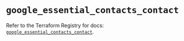 # `google_essential_contacts_contact`

Refer to the Terraform Registry for docs: [`google_essential_contacts_contact`](https://registry.terraform.io/providers/hashicorp/google/6.25.0/docs/resources/essential_contacts_contact).
